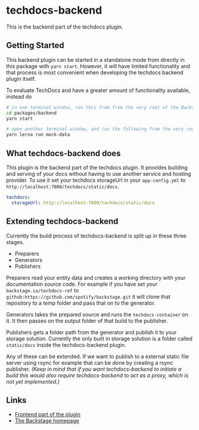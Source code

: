 # techdocs-backend

This is the backend part of the techdocs plugin.

## Getting Started

This backend plugin can be started in a standalone mode from directly in this package
with `yarn start`. However, it will have limited functionality and that process is
most convenient when developing the techdocs backend plugin itself.

To evaluate TechDocs and have a greater amount of functionality available, instead do

```bash
# in one terminal window, run this from from the very root of the Backstage project
cd packages/backend
yarn start

# open another terminal window, and run the following from the very root of the Backstage project
yarn lerna run mock-data
```

## What techdocs-backend does

This plugin is the backend part of the techdocs plugin. It provides building and serving of your docs without having to use another service and hosting provider. To use it set your techdocs storageUrl in your `app-config.yml` to `http://localhost:7000/techdocs/static/docs`.

```yaml
techdocs:
  storageUrl: http://localhost:7000/techdocs/static/docs
```

## Extending techdocs-backend

Currently the build process of techdocs-backend is split up in these three stages.

- Preparers
- Generators
- Publishers

Preparers read your entity data and creates a working directory with your documentation source code. For example if you have set your `backstage.io/techdocs-ref` to `github:https://github.com/spotify/backstage.git` it will clone that repository to a temp folder and pass that on to the generator.

Generators takes the prepared source and runs the `techdocs-container` on it. It then passes on the output folder of that build to the publisher.

Publishers gets a folder path from the generator and publish it to your storage solution. Currently the only built in storage solution is a folder called `static/docs` inside the techdocs-backend plugin.

Any of these can be extended. If we want to publish to a external static file server using rsync for example that can be done by creating a rsync publisher. _(Keep in mind that if you want techdocs-backend to initiate a build this would also require techdocs-backend to act as a proxy, which is not yet implemented.)_

## Links

- [Frontend part of the plugin](https://github.com/spotify/backstage/tree/master/plugins/techdocs)
- [The Backstage homepage](https://backstage.io)
